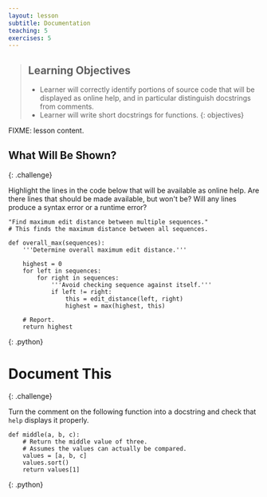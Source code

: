 ```yaml
---
layout: lesson
subtitle: Documentation
teaching: 5
exercises: 5
---
```

> ## Learning Objectives
>
> * Learner will correctly identify portions of source code that will be displayed as online help,
>   and in particular distinguish docstrings from comments.
> * Learner will write short docstrings for functions.
{: objectives}

FIXME: lesson content.

## What Will Be Shown?
{: .challenge}

Highlight the lines in the code below that will be available as online help.
Are there lines that should be made available, but won't be?
Will any lines produce a syntax error or a runtime error?

~~~
"Find maximum edit distance between multiple sequences."
# This finds the maximum distance between all sequences.

def overall_max(sequences):
    '''Determine overall maximum edit distance.'''

    highest = 0
    for left in sequences:
        for right in sequences:
            '''Avoid checking sequence against itself.'''
            if left != right:
                this = edit_distance(left, right)
                highest = max(highest, this)

    # Report.
    return highest
~~~
{: .python}

# Document This
{: .challenge}

Turn the comment on the following function into a docstring
and check that `help` displays it properly.

~~~
def middle(a, b, c):
    # Return the middle value of three.
    # Assumes the values can actually be compared.
    values = [a, b, c]
    values.sort()
    return values[1]
~~~
{: .python}
